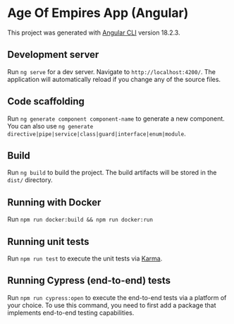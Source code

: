 # Age Of Empires App (Angular)

This project was generated with [Angular CLI](https://github.com/angular/angular-cli) version 18.2.3.

## Development server

Run `ng serve` for a dev server. Navigate to `http://localhost:4200/`. The application will automatically reload if you change any of the source files.

## Code scaffolding

Run `ng generate component component-name` to generate a new component. You can also use `ng generate directive|pipe|service|class|guard|interface|enum|module`.

## Build

Run `ng build` to build the project. The build artifacts will be stored in the `dist/` directory.

## Running with Docker

Run `npm run docker:build && npm run docker:run`

## Running unit tests

Run `npm run test` to execute the unit tests via [Karma](https://karma-runner.github.io).

## Running Cypress (end-to-end) tests

Run `npm run cypress:open` to execute the end-to-end tests via a platform of your choice. To use this command, you need to first add a package that implements end-to-end testing capabilities.
